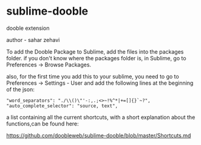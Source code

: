 # sublime-dooble
dooble extension

author - sahar zehavi

To add the Dooble Package to  Sublime, add the files into the packages folder.
if you don't know where the packages folder is, in Sublime, go to Preferences -> Browse Packages.

also, for the first time you add this to your sublime, you need to go to Preferences -> Settings - User and add the following lines at the beginning of the json:

	"word_separators": "./\\()\"'-:,.;<>~!%^*|+=[]{}`~?",
	"auto_complete_selector": "source, text",
	
a list containing all the current shortcuts, with a short explanation about the functions,can be found here:

https://github.com/doobleweb/sublime-dooble/blob/master/Shortcuts.md

